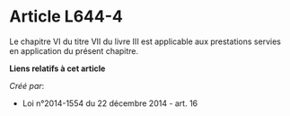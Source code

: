 # Article L644-4

Le chapitre VI du titre VII du livre III est applicable aux prestations servies en application du présent chapitre.

**Liens relatifs à cet article**

_Créé par_:

  - Loi n°2014-1554 du 22 décembre 2014 - art. 16
